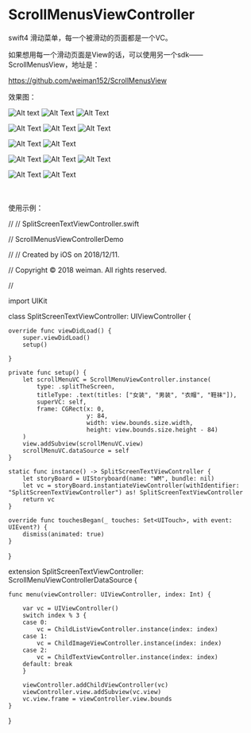 # ScrollMenusViewController

swift4 滑动菜单，每一个被滑动的页面都是一个VC。

如果想用每一个滑动页面是View的话，可以使用另一个sdk——ScrollMenusView，地址是：

https://github.com/weiman152/ScrollMenusView

效果图：<br>

![Alt text](https://github.com/weiman152/ScrollMenusViewController/blob/master/screenshot/a1.png)
![Alt Text](https://github.com/weiman152/ScrollMenusViewController/blob/master/screenshot/a2.jpeg)
![Alt Text](https://github.com/weiman152/ScrollMenusViewController/blob/master/screenshot/a3.png)

![Alt Text](https://github.com/weiman152/ScrollMenusViewController/blob/master/screenshot/a4.png)
![Alt Text](https://github.com/weiman152/ScrollMenusViewController/blob/master/screenshot/a5.png)
![Alt Text](https://github.com/weiman152/ScrollMenusViewController/blob/master/screenshot/a6.png)

![Alt Text](https://github.com/weiman152/ScrollMenusViewController/blob/master/screenshot/a7.png)
![Alt Text](https://github.com/weiman152/ScrollMenusViewController/blob/master/screenshot/a8.gif)

![Alt Text](https://github.com/weiman152/ScrollMenusViewController/blob/master/screenshot/a9.gif)
![Alt Text](https://github.com/weiman152/ScrollMenusViewController/blob/master/screenshot/a10.gif)
![Alt Text](https://github.com/weiman152/ScrollMenusViewController/blob/master/screenshot/a11.gif)

![Alt Text](https://github.com/weiman152/ScrollMenusViewController/blob/master/screenshot/a13.gif)
![Alt Text](https://github.com/weiman152/ScrollMenusViewController/blob/master/screenshot/gif.gif)


<br><br>
使用示例：

//
//  SplitScreenTextViewController.swift

//  ScrollMenusViewControllerDemo

//
//  Created by iOS on 2018/12/11.

//  Copyright © 2018 weiman. All rights reserved.

//

import UIKit

class SplitScreenTextViewController: UIViewController {

    override func viewDidLoad() {
        super.viewDidLoad()
        setup()
        
    }
    
    private func setup() {
        let scrollMenuVC = ScrollMenuViewController.instance(
            type: .splitTheScreen,
            titleType: .text(titles: ["女装", "男装", "衣帽", "鞋袜"]),
            superVC: self,
            frame: CGRect(x: 0,
                          y: 84,
                          width: view.bounds.size.width,
                          height: view.bounds.size.height - 84)
        )
        view.addSubview(scrollMenuVC.view)
        scrollMenuVC.dataSource = self
    }
    
    static func instance() -> SplitScreenTextViewController {
        let storyBoard = UIStoryboard(name: "WM", bundle: nil)
        let vc = storyBoard.instantiateViewController(withIdentifier: "SplitScreenTextViewController") as! SplitScreenTextViewController
        return vc
    }
    
    override func touchesBegan(_ touches: Set<UITouch>, with event: UIEvent?) {
        dismiss(animated: true)
    }

}

extension SplitScreenTextViewController: ScrollMenuViewControllerDataSource {
    
    func menu(viewController: UIViewController, index: Int) {
        
        var vc = UIViewController()
        switch index % 3 {
        case 0:
            vc = ChildListViewController.instance(index: index)
        case 1:
            vc = ChildImageViewController.instance(index: index)
        case 2:
            vc = ChildTextViewController.instance(index: index)
        default: break
        }
        
        viewController.addChildViewController(vc)
        viewController.view.addSubview(vc.view)
        vc.view.frame = viewController.view.bounds
    }
}

